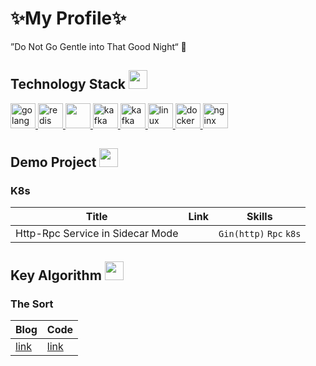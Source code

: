 <p align="left">
<h1 align="left">✨My Profile✨</h1>
<p align="left">”Do Not Go Gentle into That Good Night“ 🌃</p>

<p align="left">
<h2 align="left">Technology Stack <img src="https://media.giphy.com/media/WUlplcMpOCEmTGBtBW/giphy.gif" width="30"></h2>

<p align="left">
 <a href="https://go.dev/" target="_blank" rel="noreferrer" >
  <img src="https://cdn.jsdelivr.net/gh/devicons/devicon/icons/go/go-original.svg" alt="golang" width="40" height="40"/> </a>
 <a href="https://redis.io/" target="_blank" rel="noreferrer">
  <img src="https://cdn.jsdelivr.net/gh/devicons/devicon/icons/redis/redis-original-wordmark.svg" alt="redis" width="40" height="40"/> </a> 
<a href="https://www.mysql.com/" target="_blank" rel="noreferrer"> 
  <img src="https://cdn.jsdelivr.net/gh/devicons/devicon/icons/mysql/mysql-original-wordmark.svg" width="40" height="40"/> </a> 
<a href="https://kafka.apache.org/" target="_blank" rel="noreferrer"> 
  <img src="https://cdn.jsdelivr.net/gh/devicons/devicon/icons/apachekafka/apachekafka-original.svg" alt="kafka" width="40" height="40"/> </a> 
<a href="https://kubernetes.io" target="_blank" rel="noreferrer"> 
  <img src="https://cdn.jsdelivr.net/gh/devicons/devicon/icons/kubernetes/kubernetes-plain-wordmark.svg" alt="kafka" width="40" height="40"/> </a> 
<a href="https://www.linux.org/" target="_blank" rel="noreferrer"> 
  <img src="https://cdn.jsdelivr.net/gh/devicons/devicon/icons/linux/linux-original.svg" alt="linux" width="40" height="40"/> </a> 
<a href="https://www.docker.com/" target="_blank" rel="noreferrer"> 
  <img src="https://cdn.jsdelivr.net/gh/devicons/devicon/icons/docker/docker-plain-wordmark.svg" alt="docker" width="40" height="40"/> </a>   
<a href="https://www.nginx.com" target="_blank" rel="noreferrer"> 
  <img src="https://cdn.jsdelivr.net/gh/devicons/devicon/icons/nginx/nginx-original.svg" alt="nginx" width="40" height="40"/> </a> 

<p align="left">
<h2 align="left">Demo Project <img src="https://media.giphy.com/media/WUlplcMpOCEmTGBtBW/giphy.gif" width="30"></h2>

### K8s

|Title|Link|Skills|
|---|---|---|
|Http-Rpc Service in Sidecar Mode||`Gin(http)` `Rpc` `k8s`|


<p align="left">
<h2 align="left">Key Algorithm <img src="https://media.giphy.com/media/WUlplcMpOCEmTGBtBW/giphy.gif" width="30"></h2>


### The Sort
|Blog|Code|
|---|---|
|[link](https://juejin.cn/post/7158382222502789157)|[link](https://github.com/SummitXY/leet-code)|



<!--
**SummitXY/SummitXY** is a ✨ _special_ ✨ repository because its `README.md` (this file) appears on your GitHub profile.

Here are some ideas to get you started:

- 🔭 I’m currently working on ...
- 🌱 I’m currently learning ...
- 👯 I’m looking to collaborate on ...
- 🤔 I’m looking for help with ...
- 💬 Ask me about ...
- 📫 How to reach me: ...
- 😄 Pronouns: ...
- ⚡ Fun fact: ...
-->
